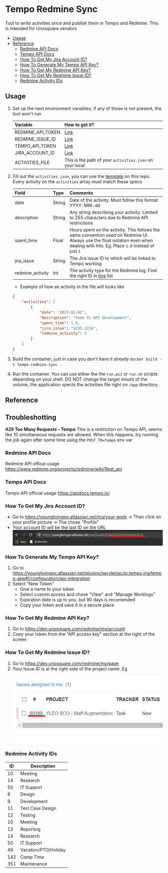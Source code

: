 # Tempo Redmine Sync
Tool to write activities once and publish them in Tempo and Redmine. This is intended for Unosquare vendors

* [Usage](#usage)
* [Reference](#reference)
    * [Redmine API Docs](#redmine-api-docs)
    * [Tempo API Docs](#tempo-api-docs)
    * [How To Get My Jira Account ID?](#how-to-get-my-jira-account-id)
    * [How To Generate My Tempo API Key?](#how-to-generate-my-tempo-api-key)
    * [How To Get My Redmine API Key?](#how-to-get-my-redmine-api-key)
    * [How To Get My Redmine Issue ID?](#how-to-get-my-redmine-issue-id)
    * [Redmine Activity IDs](#redmine-activity-ids)

## Usage

1. Set up the next environment variables, if any of those is not present, the tool won't run

    | Variable          | How to get it?                                           |
    | ------------------|----------------------------------------------------------|
    | REDMINE_API_TOKEN | [Link](#how-to-get-my-redmine-api-key)                   |
    | REDMINE_ISSUE_ID  | [Link](#how-to-get-my-redmine-issue-id)                  |
    | TEMPO_API_TOKEN   | [Link](#how-to-generate-my-tempo-api-key)                |
    | JIRA_ACCOUNT_ID   | [Link](#how-to-get-my-jira-account-id)                   |
    | ACTIVITIES_FILE   | This is the path of your `activities.json` on your local |

2. Fill out the `activities.json`, you can use the [template](./docs/activities.json) on this repo. Every activity on the `activities` array must match these specs

    | Field            | Type   | Comments                        |
    | -----------------|--------|---------------------------------|
    | date             | String | Date of the activity. Must follow this format YYYY-MM-dd |
    | description      | String | Any string describing your activity. Limited to 255 characters due to Redmine API restrictions |
    | spent_time       | Float  | Hours spent on the activity. This follows the same convention used on Redmine UI. Always use the float notation even when dealing with Ints. Eg. Place `1.0` instead of just `1` |
    | jira_issue       | String | The Jira issue ID to which will be linked to Tempo worklog |
    | redmine_activity | Int    | The activity type for the Redmine log. Find the right ID in [this](#redmine-activity-ids) list |

    * Example of how an activity in the file will looks like

    ```json
    {
        "activities": [
            {
                "date": "2022-02-01",
                "description": "Some YL API development",
                "spent_time": 1.0,
                "jira_issue": "SCO5-1234",
                "redmine_activity": 9
            }
        ]
    }
    ```
    
3. Build the container, just in case you don't have it already
    `docker build -t tempo-redmine-sync .`

4. Run the container. You can use either the the `run.ps1` or `run.sh` scripts depending on your shell. DO NOT change the target mount of the volume, the application spects the activities file right on `/app` directory.

## Reference

## Troubleshotting
**429 Too Many Requests - Tempo**
This is a restriction on Tempo API, seems like 10 simultaneous requests are allowed. When this happens, try running the job again after some time using the `POST_TO=tempo` env var

### Redmine API Docs
Redmine API offical usage https://www.redmine.org/projects/redmine/wiki/Rest_api

### Tempo API Docs
Tempo API official usage https://apidocs.tempo.io/

### How To Get My Jira Account ID?
- Go to https://younglivingeo.atlassian.net/jira/your-work -> Then click on your profile picture -> The chose "Profile"
- Your account ID will be the last ID on the URL
    <img src="./docs/account-id.png">

### How To Generate My Tempo API Key?
1. Go to https://younglivingeo.atlassian.net/plugins/servlet/ac/io.tempo.jira/tempo-app#!/configuration/api-integration
2. Select "New Token"
    - Give a name to your token
    - Select custom access and chose "View" and "Manage Worklogs"
    - Expiration date is up to you, but 90 days is recomended
    - Copy your token and save it in a secure place

### How To Get My Redmine API Key?
1. Go to https://dev.unosquare.com/redmine/my/account
2. Copy your token from the "API access key" section at the right of the screen

### How To Get My Redmine Issue ID?
1. Go to https://dev.unosquare.com/redmine/my/page
2. Your Issue ID is  at the right side of the project name. Eg
    <img src="./docs/issue-id.png">

### Redmine Activity IDs

| ID | Description |
| ----|------------|
| 10  | Meeting |
| 14  | Research |
| 50  | IT Support |
| 8   | Design |
| 9   | Development |
| 11  | Test Case Design |
| 12  | Testing |
| 10  | Meeting |
| 13  | Reporting |
| 14  | Research |
| 50  | IT Support |
| 48  | Vacation/PTO/Holiday |
| 142 | Comp Time |
| 351 | Maintenance |
